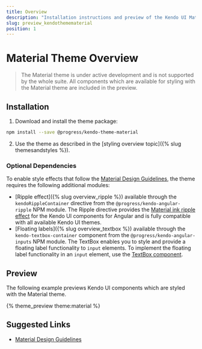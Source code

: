 ```yaml
---
title: Overview
description: "Installation instructions and preview of the Kendo UI Material theme, used for styling the Kendo UI components for Angular."
slug: preview_kendothemematerial
position: 1
---
```


# Material Theme Overview

> The Material theme is under active development and is not supported by the whole suite. All components which are available for styling with the Material theme are included in the preview.

## Installation

1. Download and install the theme package:

```bash
npm install --save @progress/kendo-theme-material
```

2. Use the theme as described in the [styling overview topic]({% slug themesandstyles %}).

### Optional Dependencies

To enable style effects that follow the [Material Design Guidelines](https://https://material.io/guidelines/), the theme requires the following additional modules:

* [Ripple effect]({% slug overview_ripple %}) available through the `kendoRippleContainer` directive from the `@progress/kendo-angular-ripple` NPM module. The Ripple directive provides the [Material ink ripple effect](https://material.io/guidelines/motion/choreography.html#choreography-radial-reaction) for the Kendo UI components for Angular and is fully compatible with all available Kendo UI themes.
* [Floating labels]({% slug overview_textbox %}) available through the `kendo-textbox-container` component from the `@progress/kendo-angular-inputs` NPM module. The TextBox enables you to style and provide a floating label functionality to `input` elements. To implement the floating label functionality in an `input` element, use the [TextBox component](#toc-implementing-floating-labels).

## Preview

The following example previews Kendo UI components which are styled with the Material theme.

{% theme_preview theme:material %}
<script async src="{% asset_path theme-preview.js %}"></script>

## Suggested Links
* [Material Design Guidelines](https://https://material.io/guidelines/)
